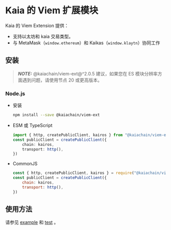 # Kaia 的 Viem 扩展模块

Kaia 的 Viem Extension 提供：

- 支持以太坊和 kaia 交易类型。
- 与 MetaMask（`window.ethereum`）和 Kaikas（`window.klaytn`）协同工作

## 安装

> **_NOTE:_**
> @kaiachain/viem-ext@^2.0.5 建议，如果您在 ES 模块分辨率方面遇到问题，请使用节点 20 或更高版本。

### Node.js

- 安装
    ```sh
    npm install --save @kaiachain/viem-ext
    ```
- ESM 或 TypeScript
    ```ts
    import { http, createPublicClient, kairos } from "@kaiachain/viem-ext";
    const publicClient = createPublicClient({
        chain: kairos,
        transport: http(),
    })
    ```
- CommonJS
    ```js
    const { http, createPublicClient, kairos } = require("@kaiachain/viem-ext");
    const publicClient = createPublicClient({
        chain: kairos,
        transport: http(),
    })
    ```

## 使用方法

请参见 [example](https://github.com/kaiachain/kaia-sdk/tree/main/viem-ext/examples) 和 [test](https://github.com/kaiachain/kaia-sdk/tree/main/viem-ext/tests) 。